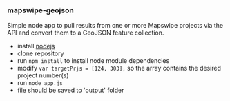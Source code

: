### mapswipe-geojson

Simple node app to pull results from one or more Mapswipe projects via the API and convert them to a GeoJSON feature collection.

- install [nodejs](https://nodejs.org/en/)
- clone repository
- run `npm install` to install node module dependencies
- modify `var targetPrjs = [124, 303];` so the array contains the desired project number(s)
- run `node app.js`
- file should be saved to 'output' folder
